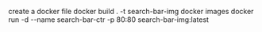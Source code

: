 create a docker file
docker build . -t search-bar-img
docker images
docker run -d --name search-bar-ctr -p 80:80 search-bar-img:latest
